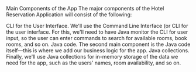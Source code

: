 Main Components of the App
The major components of the Hotel Reservation Application will consist of the following:

CLI for the User Interface. We'll use the Command Line Interface (or CLI for the user interface. For this, we'll need to have Java monitor the CLI for user input, so the user can enter commands to search for available rooms, book rooms, and so on.
Java code. The second main component is the Java code itself—this is where we add our business logic for the app.
Java collections. Finally, we'll use Java collections for in-memory storage of the data we need for the app, such as the users' names, room availability, and so on.
